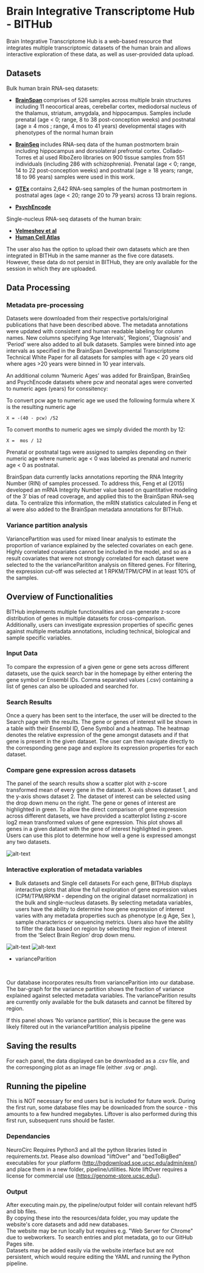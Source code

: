 # Brain Integrative Transcriptome Hub - BITHub
Brain Integrative Transcriptome Hub is a web-based resource that integrates multiple transcriptomic datasets of the human brain and allows interactive exploration of these data, as well as user-provided data upload.
<br>



## Datasets 

Bulk human brain RNA-seq datasets:
- <b> [BrainSpan](https://doi.org/10.1038/nature10523) </b> comprises of 526 samples across multiple brain structures including 11 neocortical areas, cerebellar cortex, mediodorsal nucleus of the thalamus, striatum, amygdala, and hippocampus. Samples include prenatal (age < 0; range, 8 to 38 post-conception weeks) and postnatal (age ≥ 4 mos ; range, 4 mos to 41 years) developmental stages with phenotypes of the normal human brain


- <b> [BrainSeq](https://doi.org/10.1016/j.neuron.2019.05.013) </b> includes RNA-seq data of the human postmortem brain including hippocampus and dorsolateral prefrontal cortex. Collado-Torres et al used RiboZero libraries on 900 tissue samples from 551 individuals (including 286 with schizophrenia). Prenatal  (age < 0; range, 14 to 22 post-conception weeks) and postnatal (age ≥ 18 years; range, 18 to 96 years) samples were used in this work.

- <b>[GTEx](https://gtexportal.org/home/) </b> contains 2,642 RNA-seq samples of the human postmortem in postnatal ages (age < 20; range 20 to 79 years) across 13 brain regions. 

- <b>[PsychEncode](10.1126/science.aat7615) </b>



Single-nucleus RNA-seq datasets of the human brain:
- <b> [Velmeshev et al]() </b>  
- <b> [Human Cell Atlas]() </b>  



The user also has the option to upload their own datasets which are then integrated in BITHub in the same manner as the five core datasets. However, these data do not persist in BITHub, they are only available for the session in which they are uploaded.

## Data Processing 

### Metadata pre-processing
Datasets were downloaded from their respective portals/original publications that have been described above. The metadata annotations were updated with consistent and human readable labeling for column names. New columns specifying ‘Age Intervals’, ‘Regions’, ‘Diagnosis’ and ‘Period’ were also added to all bulk datasets. 
Samples were binned into age intervals as specified in the BrainSpan Developmental Transcriptome Technical White Paper for all datasets for samples with age < 20 years old where ages >20 years were binned in 10 year intervals. 

An additional column ‘Numeric Ages’ was added for BrainSpan, BrainSeq and PsychEncode datasets where pcw and neonatal ages were converted to numeric ages (years) for conssitency: 

To convert pcw age to numeric age we used the following formula where X is the resulting numeric age
```
X = -(40 - pcw) /52 
```
 To convert months to numeric ages we simply divided the month by 12: 

 ```
 X =  mos / 12

 ```

Prenatal or postnatal tags were assigned to samples depending on their numeric age where numeric age < 0 was labeled as prenatal and numeric age < 0 as postnatal. 

BrainSpan data currently lacks annotations reporting the RNA Integrity Number (RIN) of samples processed. To address this, Feng et al (2015) developed an mRNA Integrity Number value based on quantitative modeling of the 3’ bias of read coverage, and applied this to the BrainSpan RNA-seq data. To centralize this information, the mRIN statistics calculated in Feng et al were also added to the BrainSpan metadata annotations for BITHub. 


### Variance partition analysis 
VariancePartition was used for mixed linear analysis  to estimate the proportion of variance explained by the selected covariates on each gene.  Highly correlated covariates cannot be included in the model, and so as a result covariates that were not strongly correlated for each dataset were selected to the the varianceParititon analysis on filtered genes. For filtering, the expression cut-off was selected at 1 RPKM/TPM/CPM  in at least 10% of the samples. 

## Overview of Functionalities 
BITHub implements multiple functionalities and can generate z-score distribution of genes in multiple datasets for cross-comparison. Additionally, users can investigate expression properties of specific genes against multiple metadata annotations, including technical, biological and sample specific variables. 

### Input Data
To compare the expression of a given gene or gene sets across different datasets, use the quick search bar in the homepage by either entering the gene symbol or Ensembl IDs. Comma separated values (.csv) containing a list of genes can also be uploaded and searched for. 
 
### Search Results 
Once a query has been sent to the interface, the user will be directed to the Search page with the results. The gene or genes of interest will be shown in a table with their Ensembl ID, Gene Symbol and a heatmap. The heatmap denotes the relative expression of the gene amongst datasets and if that gene is present in the given dataset. The user can then navigate directly to the corresponding gene page and explore its expression properties for each dataset. 

### Compare gene expression across datasets 


The panel of the search results show a scatter plot with z-score transformed mean of every gene in the dataset. X-axis shows dataset 1, and the y-axis shows dataset 2. The dataset of interest can be selected using the drop down menu on the right. The gene or genes of interest are highlighted in green. 
To allow the direct comparison of gene expression across different datasets, we have provided a scatterplot listing z-score log2 mean transformed values of gene expression. This plot shows all genes in a given dataset with the gene of interest highlighted in green. Users can use this plot to determine how well a gene is expressed amongst any two datasets.


![alt-text](https://github.com/unawaz1996/bithub/blob/for-integration/resources/images/example1.png)
<br>

 
### Interactive exploration of metadata variables
 - Bulk datasets and Single cell datasets
For each gene, BITHub displays interactive plots that allow the full exploration of gene expression values (CPM/TPM/RPKM - depending on the original dataset normalization) in the bulk and single-nucleus datasets. By selecting metadata variables, users have the ability to determine how gene expression of interest varies with any metadata properties such as phenotype (e.g Age, Sex ), sample characterics or sequencing metrics.  Users also have the ability to filter the data based on region by selecting their region of interest from the ‘Select Brain Region’ drop down menu. 



![alt-text](https://github.com/unawaz1996/bithub/blob/for-integration/resources/images/example3.png)
![alt-text](https://github.com/unawaz1996/bithub/blob/for-integration/resources/images/example2.png)
<br>

- varianceParition 


<br>

Our database incorporates results from varianceParition into our database. The bar-graph for the variance partition shows the fraction of variance explained against selected metadata variables. The varianceParition results are currently only available for the bulk datasets and cannot be filtered by region.
 
If this panel shows ‘No variance partition’, this is because the gene was likely filtered out in the variancePartition analysis pipeline


## Saving the results
For each panel, the data displayed can be downloaded as a .csv file, and the corresponging plot as an image file (either .svg or .png).

## Running the pipeline
This is NOT necessary for end users but is included for future work.
During the first run, some database files may be downloaded from the source - this amounts to a few hundred megabytes.
Liftover is also performed during this first run, subsequent runs should be faster.

### Dependancies
NeuroCirc Requires Python3 and all the python libraries listed in requirements.txt.
Please also download "liftOver" and "bedToBigBed" executables for your platform 
(http://hgdownload.soe.ucsc.edu/admin/exe/) and place them in a new folder, pipeline/utilities.
Note liftOver requires a license for commercial use (https://genome-store.ucsc.edu/).

### Output
After executing main.py, the pipeline/output folder will contain relevant hdf5 and bb files.<br>
By copying these into the resources/data folder, you may update the website's core datasets and add new databases.<br>
The website may be run locally but requires e.g. "Web Server for Chrome" due to webworkers.
To search entries and plot metadata, go to our GitHub Pages site.<br>
Datasets may be added easily via the website interface but are not persistent, which would require editing the YAML and running the Python pipeline.



